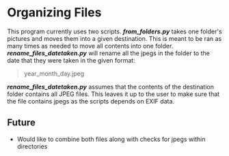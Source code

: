 # **Organizing Files**

This program currently uses two scripts.
**_from_folders.py_** takes one folder's pictures and moves them into a given destination. This is meant to be ran as many times as needed to move all contents into one folder.
**_rename_files_datetaken.py_** will rename all the jpegs in the folder to the date that they were taken in the given format:


> year_month_day.jpeg


**_rename_files_datetaken.py_** assumes that the contents of the destination folder contains all JPEG files. This leaves it up to the user to make sure that the file contains jpegs as the scripts
depends on EXIF data.


## **Future**
* Would like to combine both files along with checks for jpegs within directories
